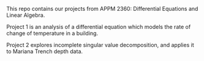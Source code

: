 This repo contains our projects from APPM 2360: Differential Equations and Linear Algebra.

Project 1 is an analysis of a differential equation which models the rate of change of temperature in a building. 

Project 2 explores incomplete singular value decomposition, and applies it to Mariana Trench depth data.

